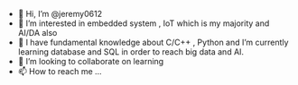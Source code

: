 - 👋 Hi, I’m @jeremy0612
- 👀 I’m interested in embedded system , IoT which is my majority and AI/DA also
- 🌱 I have fundamental knowledge about C/C++ , Python and
      I’m currently learning database and SQL in order to reach big data and AI.
- 💞️ I’m looking to collaborate on learning
- 📫 How to reach me ...

<!---
jeremy0612/jeremy0612 is a ✨ special ✨ repository because its `README.md` (this file) appears on your GitHub profile.
You can click the Preview link to take a look at your changes.
--->
